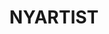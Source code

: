 ---
ee_id_thing: '4476'
site: '1'
type: '2'
inv_num: 2018-134
add_credit:
url: 2018-134-nyartist
title: NYARTIST
year: '2018'
display_year: '2018'
medium: 'Algorithmic score for pipe organ. '
dims:
pitch: 'Algo pipe organ piece which was made to be recorded &amp; inserted into the
  gym mix at the Sharjah Radisson 4 the Sharjah Biennial 14. '
ps:
live_url: http://nyartist.coryarcangel.com
youtube:
https://github.com/coryarcangel/alu:
imgs: sharjah-biennial-2019-03-db-ih--LoHh.jpg
subheading:
download:
commission:
related: "[4496] [2020-035-nyartist] 2020-035 NYARTIST"
layout: things-i-made
---